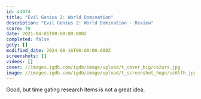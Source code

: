 ```yaml
---
id: 44074
title: "Evil Genius 2: World Domination"
description: "Evil Genius 2: World Domination - Review"
score: 70
date: 2021-04-01T00:00:00.000Z
completed: false
goty: []
modified_date: 2024-08-16T00:00:00.000Z
screenshots: []
videos: []
cover: //images.igdb.com/igdb/image/upload/t_cover_big/co2urs.jpg
image: //images.igdb.com/igdb/image/upload/t_screenshot_huge/sc6lfh.jpg
---
```

Good, but time gating research items is not a great idea.